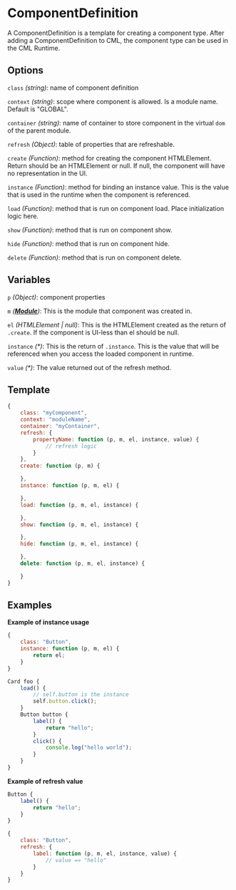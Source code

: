 # ComponentDefinition

A ComponentDefinition is a template for creating a component type. After adding a ComponentDefinition to CML, the component type can be used in the CML Runtime.

## Options

`class` _(string)_: name of component definition

`context` _(string)_: scope where component is allowed. Is a module name. Default is "GLOBAL".

`container` _(string)_: name of container to store component in the virtual `dom` of the parent module.

`refresh` _(Object)_: table of properties that are refreshable.

`create` _(Function)_: method for creating the component HTMLElement. Return should be an HTMLElement or null. If null, the component will have no representation in the UI.

`instance` _(Function)_: method for binding an instance value. This is the value that is used in the runtime when the component is referenced.

`load` _(Function)_: method that is run on component load. Place initialization logic here.

`show` _(Function)_: method that is run on component show.

`hide` _(Function)_: method that is run on component hide.

`delete` _(Function)_: method that is run on component delete.

## Variables

`p` _(Object)_: component properties

`m` *(__[Module](https://github.com/nocturnio/component-markup-language/blob/master/doc/runtime/module.md)__)*: This is the module that component was created in.

`el` _(HTMLElement | null)_: This is the HTMLElement created as the return of `.create`. If the component is UI-less than el should be null.

`instance` _(\*)_: This is the return of `.instance`. This is the value that will be referenced when you access the loaded component in runtime.

`value` _(\*)_: The value returned out of the refresh method.

## Template
``` javascript
{    
    class: "myComponent",
    context: "moduleName",
    container: "myContainer",
    refresh: {
        propertyName: function (p, m, el, instance, value) {
            // refresh logic
        }        
    },
    create: function (p, m) {

    },
    instance: function (p, m, el) {

    },
    load: function (p, m, el, instance) {

    },
    show: function (p, m, el, instance) {

    },
    hide: function (p, m, el, instance) {

    },
    delete: function (p, m, el, instance) {

    }
}
```

## Examples

**Example of instance usage**
``` javascript
{
    class: "Button",
    instance: function (p, m, el) {
        return el;
    }
}
```

``` javascript
Card foo {
    load() {
        // self.button is the instance
        self.button.click();
    }
    Button button {
        label() {
            return "hello";
        }
        click() {
            console.log("hello world");
        }
    }
}
```

**Example of refresh value**
``` javascript
Button {
    label() {
        return "hello";
    }
}
```

``` javascript
{    
    class: "Button",
    refresh: {
        label: function (p, m, el, instance, value) {
            // value == "hello"
        }        
    }
}
```
